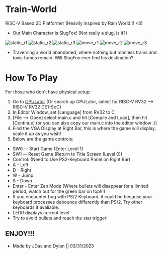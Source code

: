 # Train-World 
RISC-V Based 2D Platformer (Heavily inspired by Rain World!!! <3)
- Our Main Character is SlugFox! (Not really a slug, is it?)

![static_r1](https://github.com/user-attachments/assets/9c2dec6f-1a45-4718-817f-2575713144e2)
![static_r2](https://github.com/user-attachments/assets/de8bca48-77cc-461c-9320-c28bb7a2e436)
![static_r3](https://github.com/user-attachments/assets/b92dbbda-a2f5-482c-bc03-cd98c686726a)
![move_r1](https://github.com/user-attachments/assets/0029ce5e-136d-4128-8cf4-d973ddd02402)
![move_r2](https://github.com/user-attachments/assets/247b5cb0-0842-4f6a-981c-aac78e28dba7)
![move_r3](https://github.com/user-attachments/assets/a828cf31-b665-4754-a340-9d645e973fb1)

- Traversing a world abandoned, where nothing but manless trains and toxic fumes remain. Will SlugFox ever find his destination?  
# How To Play
For those who don't have physical setup:
1. Go to [CPULator](https://cpulator.01xz.net/?sys=rv32-de1soc) (Or search up CPULator, select for RISC-V RV32 --> RISC-V RV32 DE1-SoC)
2. In Editor Window, set [Language] from RV32 to C
3. [File --> Open] select main.c and hit [Compile and Load], then hit [Continue] (or you can also copy our main.c into the editor window :/)
4. Find the VGA Display at Right Bar, this is where the game will display, scale it up as you wish!
5. Below are the game controls:
-  SW0 -- Start Game (Enter Level 1)
-  SW1 -- Reset Game (Return to Title Screen (Level 0))
-  Control: (Need to Use PS2-Keyboard Panel on Right Bar)
-  A - Left
-  D - Right
-  W - Jump
-  S - Down
-  Enter - Enter Zen Mode (Where bullets will disappear for a limited period, watch out for the green bar on top!!!)
-  If you encounter bug with PS/2 Keyboard, it could be because your keyboard processes debounce differently than PS/2. Try other keyboards if avaliable.
-  LEDR displays current level
-  Try to avoid bullets and reach the star trigger!
## ENJOY!!!
- Made by JDas and Dylan || 03/31/2025
